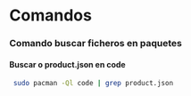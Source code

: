 # Comandos
 ### Comando buscar ficheros en paquetes
 #### Buscar o product.json en code
 ```bash
  sudo pacman -Ql code | grep product.json
  ```
